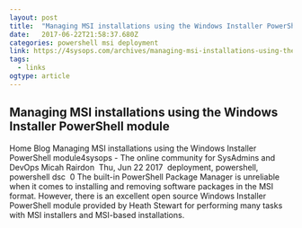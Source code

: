 ```yaml
---
layout: post 
title:  "Managing MSI installations using the Windows Installer PowerShell module – 4sysops" 
date:   2017-06-22T21:58:37.680Z 
categories: powershell msi deployment
link: https://4sysops.com/archives/managing-msi-installations-using-the-windows-installer-powershell-module/ 
tags:
  - links
ogtype: article 
---
```


## Managing MSI installations using the Windows Installer PowerShell module
Home  Blog  Managing MSI installations using the Windows Installer PowerShell module4sysops - The online community for SysAdmins and DevOps
Micah Rairdon  Thu, Jun 22 2017  deployment, powershell, powershell dsc  0 
The built-in PowerShell Package Manager is unreliable when it comes to installing and removing software packages in the MSI format. However, there is an excellent open source Windows Installer PowerShell module provided by Heath Stewart for performing many tasks with MSI installers and MSI-based installations.